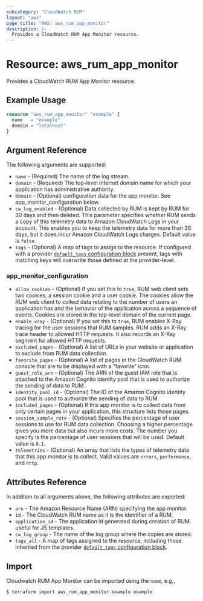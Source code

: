 ```yaml
---
subcategory: "CloudWatch RUM"
layout: "aws"
page_title: "AWS: aws_rum_app_monitor"
description: |-
  Provides a CloudWatch RUM App Monitor resource.
---
```


# Resource: aws_rum_app_monitor

Provides a CloudWatch RUM App Monitor resource.

## Example Usage

```terraform
resource "aws_rum_app_monitor" "example" {
  name   = "example"
  domain = "localhost"
}
```

## Argument Reference

The following arguments are supported:

* `name` - (Required) The name of the log stream.
* `domain` - (Required) The top-level internet domain name for which your application has administrative authority.
* `domain` - (Optional) configuration data for the app monitor. See app_monitor_configuration below.
* `cw_log_enabled` - (Optional) Data collected by RUM is kept by RUM for 30 days and then deleted. This parameter  specifies whether RUM sends a copy of this telemetry data to Amazon CloudWatch Logs in your account. This enables you to keep the telemetry data for more than 30 days, but it does incur Amazon CloudWatch Logs charges. Default value is `false`.
* `tags` - (Optional) A map of tags to assign to the resource. If configured with a provider [`default_tags` configuration block](https://registry.terraform.io/providers/hashicorp/aws/latest/docs#default_tags-configuration-block) present, tags with matching keys will overwrite those defined at the provider-level.

### app_monitor_configuration

* `allow_cookies` - (Optional) If you set this to `true`, RUM web client sets two cookies, a session cookie  and a user cookie. The cookies allow the RUM web client to collect data relating to the number of users an application has and the behavior of the application across a sequence of events. Cookies are stored in the top-level domain of the current page.
* `enable_xray` - (Optional) If you set this to `true`, RUM enables X-Ray tracing for the user sessions  that RUM samples. RUM adds an X-Ray trace header to allowed HTTP requests. It also records an X-Ray segment for allowed HTTP requests.
* `excluded_pages` - (Optional) A list of URLs in your website or application to exclude from RUM data collection.
* `favorite_pages` - (Optional) A list of pages in the CloudWatch RUM console that are to be displayed with a "favorite" icon.
* `guest_role_arn` - (Optional) The ARN of the guest IAM role that is attached to the Amazon Cognito identity pool that is used to authorize the sending of data to RUM.
* `identity_pool_id` - (Optional) The ID of the Amazon Cognito identity pool that is used to authorize the sending of data to RUM.
* `included_pages` - (Optional)  If this app monitor is to collect data from only certain pages in your application, this structure lists those pages.
* `session_sample_rate` - (Optional) Specifies the percentage of user sessions to use for RUM data collection. Choosing a higher percentage gives you more data but also incurs more costs. The number you specify is the percentage of user sessions that will be used. Default value is `0.1`.
* `telemetries` - (Optional) An array that lists the types of telemetry data that this app monitor is to collect. Valid values are `errors`, `performance`, and `http`.

## Attributes Reference

In addition to all arguments above, the following attributes are exported:

* `arn` - The Amazon Resource Name (ARN) specifying the app monitor.
* `id` - The CloudWatch RUM name as it is the identifier of a RUM.
* `application_id` - The application id generated during creation of RUM. useful for JS templates.
* `cw_log_group` - The name of the log group where the copies are stored.
* `tags_all` - A map of tags assigned to the resource, including those inherited from the provider [`default_tags` configuration block](https://registry.terraform.io/providers/hashicorp/aws/latest/docs#default_tags-configuration-block).

## Import

Cloudwatch RUM App Monitor can be imported using the `name`, e.g.,

```
$ terraform import aws_rum_app_monitor.example example
```
